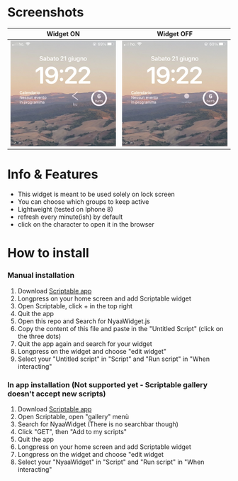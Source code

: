 # Screenshots
| Widget ON | Widget OFF |
|-----------|-----------|
| ![Widget on](KanaWidgetON.PNG) | ![Widget off](KanaWidgetOFF.PNG) |

# Info & Features
- This widget is meant to be used solely on lock screen
- You can choose which groups to keep active
- Lightweight (tested on Iphone 8)
- refresh every minute(ish) by default
- click on the character to open it in the browser

# How to install
### Manual installation
1) Download [Scriptable app](https://scriptable.app/)
2) Longpress on your home screen and add Scriptable widget
3) Open Scriptable, click + in the top right
4) Quit the app
5) Open this repo and Search for NyaaWidget.js
6) Copy the content of this file and paste in the "Untitled Script" (click on the three dots)
7) Quit the app again and search for your widget
8) Longpress on the widget and choose "edit widget"
9) Select your "Untitled script" in "Script" and "Run script" in "When interacting"

### In app installation (Not supported yet - Scriptable gallery doesn't accept new scripts)
1) Download [Scriptable app](https://scriptable.app/)
2) Open Scriptable, open "gallery" menù
3) Search for NyaaWidget (There is no searchbar though)
4) Click "GET", then "Add to my scripts"
5) Quit the app
6) Longpress on your home screen and add Scriptable widget
7) Longpress on the widget and choose "edit widget
8) Select your "NyaaWidget" in "Script" and "Run script" in "When interacting"
